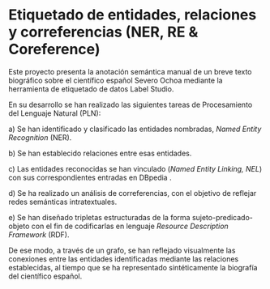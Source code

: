 # Etiquetado de entidades, relaciones y correferencias (NER, RE & Coreference)

Este proyecto presenta la anotación semántica manual de un breve texto biográfico sobre el científico español Severo Ochoa mediante la herramienta de etiquetado de datos Label Studio. 

En su desarrollo se han realizado las siguientes tareas de Procesamiento del Lenguaje Natural (PLN): 

a)	Se han identificado y clasificado las entidades nombradas, *Named Entity Recognition* (NER).  

b)	Se han establecido relaciones entre esas entidades.

c)	Las entidades reconocidas se han vinculado (*Named Entity Linking, NEL*) con sus correspondientes entradas en DBpedia . 

d)	Se ha realizado un análisis de correferencias, con el objetivo de reflejar redes semánticas intratextuales.

e)	Se han diseñado tripletas estructuradas de la forma sujeto-predicado-objeto con el fin de codificarlas en lenguaje *Resource Description Framework* (RDF). 

De ese modo, a través de un grafo, se han reflejado visualmente las conexiones entre las entidades identificadas mediante las relaciones establecidas, al tiempo que se ha representado sintéticamente la biografía del científico español.

